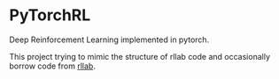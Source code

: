 # PyTorchRL
Deep Reinforcement Learning implemented in pytorch.

This project trying to mimic the structure of rllab code and
occasionally borrow code from [rllab](https://github.com/rll/rllab).


